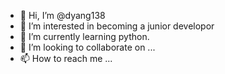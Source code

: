 - 👋 Hi, I’m @dyang138
- 👀 I’m interested in becoming a junior developor
- 🌱 I’m currently learning python.
- 💞️ I’m looking to collaborate on ...
- 📫 How to reach me ...

<!---
dyang138/dyang138 is a ✨ special ✨ repository because its `README.md` (this file) appears on your GitHub profile.
You can click the Preview link to take a look at your changes.
--->
